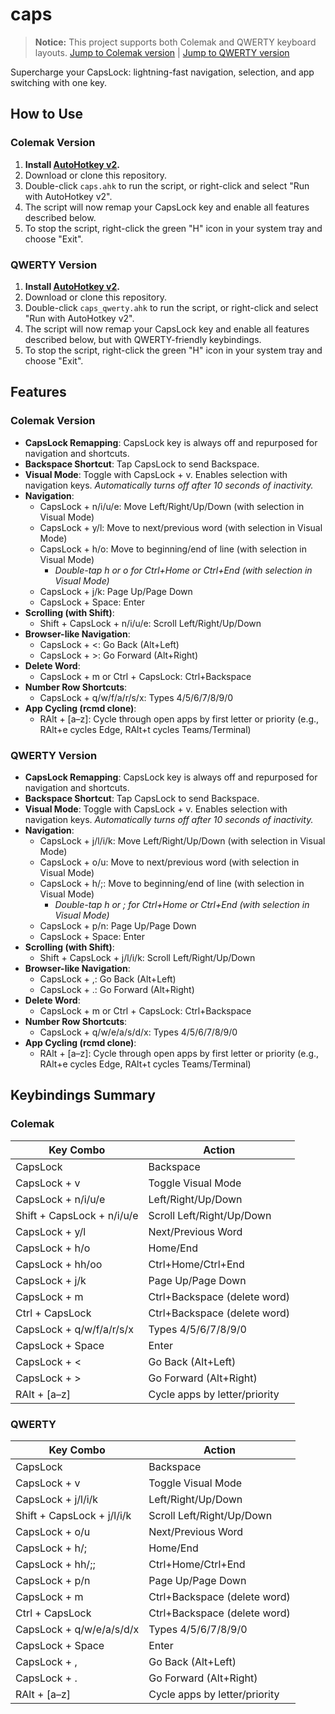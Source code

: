 # caps

> **Notice:** This project supports both Colemak and QWERTY keyboard layouts.
> [Jump to Colemak version](#colemak-version) | [Jump to QWERTY version](#qwerty-version)

Supercharge your CapsLock: lightning-fast navigation, selection, and app switching with one key.

## How to Use

### Colemak Version <a name="colemak-version"></a>

1. **Install [AutoHotkey v2](https://www.autohotkey.com/download/).**
2. Download or clone this repository.
3. Double-click `caps.ahk` to run the script, or right-click and select "Run with AutoHotkey v2".
4. The script will now remap your CapsLock key and enable all features described below.
5. To stop the script, right-click the green "H" icon in your system tray and choose "Exit".

### QWERTY Version <a name="qwerty-version"></a>

1. **Install [AutoHotkey v2](https://www.autohotkey.com/download/).**
2. Download or clone this repository.
3. Double-click `caps_qwerty.ahk` to run the script, or right-click and select "Run with AutoHotkey v2".
4. The script will now remap your CapsLock key and enable all features described below, but with QWERTY-friendly keybindings.
5. To stop the script, right-click the green "H" icon in your system tray and choose "Exit".

## Features

### Colemak Version

- **CapsLock Remapping**: CapsLock key is always off and repurposed for navigation and shortcuts.
- **Backspace Shortcut**: Tap CapsLock to send Backspace.
- **Visual Mode**: Toggle with CapsLock + v. Enables selection with navigation keys. _Automatically turns off after 10 seconds of inactivity._
- **Navigation**:
  - CapsLock + n/i/u/e: Move Left/Right/Up/Down (with selection in Visual Mode)
  - CapsLock + y/l: Move to next/previous word (with selection in Visual Mode)
  - CapsLock + h/o: Move to beginning/end of line (with selection in Visual Mode)
    - _Double-tap h or o for Ctrl+Home or Ctrl+End (with selection in Visual Mode)_
  - CapsLock + j/k: Page Up/Page Down
  - CapsLock + Space: Enter
- **Scrolling (with Shift)**:
  - Shift + CapsLock + n/i/u/e: Scroll Left/Right/Up/Down
- **Browser-like Navigation**:
  - CapsLock + <: Go Back (Alt+Left)
  - CapsLock + >: Go Forward (Alt+Right)
- **Delete Word**:
  - CapsLock + m or Ctrl + CapsLock: Ctrl+Backspace
- **Number Row Shortcuts**:
  - CapsLock + q/w/f/a/r/s/x: Types 4/5/6/7/8/9/0
- **App Cycling (rcmd clone)**:
  - RAlt + [a–z]: Cycle through open apps by first letter or priority (e.g., RAlt+e cycles Edge, RAlt+t cycles Teams/Terminal)

### QWERTY Version

- **CapsLock Remapping**: CapsLock key is always off and repurposed for navigation and shortcuts.
- **Backspace Shortcut**: Tap CapsLock to send Backspace.
- **Visual Mode**: Toggle with CapsLock + v. Enables selection with navigation keys. _Automatically turns off after 10 seconds of inactivity._
- **Navigation**:
  - CapsLock + j/l/i/k: Move Left/Right/Up/Down (with selection in Visual Mode)
  - CapsLock + o/u: Move to next/previous word (with selection in Visual Mode)
  - CapsLock + h/;: Move to beginning/end of line (with selection in Visual Mode)
    - _Double-tap h or ; for Ctrl+Home or Ctrl+End (with selection in Visual Mode)_
  - CapsLock + p/n: Page Up/Page Down
  - CapsLock + Space: Enter
- **Scrolling (with Shift)**:
  - Shift + CapsLock + j/l/i/k: Scroll Left/Right/Up/Down
- **Browser-like Navigation**:
  - CapsLock + ,: Go Back (Alt+Left)
  - CapsLock + .: Go Forward (Alt+Right)
- **Delete Word**:
  - CapsLock + m or Ctrl + CapsLock: Ctrl+Backspace
- **Number Row Shortcuts**:
  - CapsLock + q/w/e/a/s/d/x: Types 4/5/6/7/8/9/0
- **App Cycling (rcmd clone)**:
  - RAlt + [a–z]: Cycle through open apps by first letter or priority (e.g., RAlt+e cycles Edge, RAlt+t cycles Teams/Terminal)

## Keybindings Summary

### Colemak

| Key Combo                  | Action                        |
| -------------------------- | ----------------------------- |
| CapsLock                   | Backspace                     |
| CapsLock + v               | Toggle Visual Mode            |
| CapsLock + n/i/u/e         | Left/Right/Up/Down            |
| Shift + CapsLock + n/i/u/e | Scroll Left/Right/Up/Down     |
| CapsLock + y/l             | Next/Previous Word            |
| CapsLock + h/o             | Home/End                      |
| CapsLock + hh/oo           | Ctrl+Home/Ctrl+End            |
| CapsLock + j/k             | Page Up/Page Down             |
| CapsLock + m               | Ctrl+Backspace (delete word)  |
| Ctrl + CapsLock            | Ctrl+Backspace (delete word)  |
| CapsLock + q/w/f/a/r/s/x   | Types 4/5/6/7/8/9/0           |
| CapsLock + Space           | Enter                         |
| CapsLock + <               | Go Back (Alt+Left)            |
| CapsLock + >               | Go Forward (Alt+Right)        |
| RAlt + [a–z]               | Cycle apps by letter/priority |

### QWERTY

| Key Combo                  | Action                        |
| -------------------------- | ----------------------------- |
| CapsLock                   | Backspace                     |
| CapsLock + v               | Toggle Visual Mode            |
| CapsLock + j/l/i/k         | Left/Right/Up/Down            |
| Shift + CapsLock + j/l/i/k | Scroll Left/Right/Up/Down     |
| CapsLock + o/u             | Next/Previous Word            |
| CapsLock + h/;             | Home/End                      |
| CapsLock + hh/;;           | Ctrl+Home/Ctrl+End            |
| CapsLock + p/n             | Page Up/Page Down             |
| CapsLock + m               | Ctrl+Backspace (delete word)  |
| Ctrl + CapsLock            | Ctrl+Backspace (delete word)  |
| CapsLock + q/w/e/a/s/d/x   | Types 4/5/6/7/8/9/0           |
| CapsLock + Space           | Enter                         |
| CapsLock + ,               | Go Back (Alt+Left)            |
| CapsLock + .               | Go Forward (Alt+Right)        |
| RAlt + [a–z]               | Cycle apps by letter/priority |
